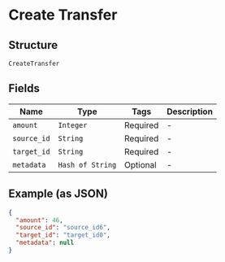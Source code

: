 
# Create Transfer

## Structure

`CreateTransfer`

## Fields

| Name | Type | Tags | Description |
|  --- | --- | --- | --- |
| `amount` | `Integer` | Required | - |
| `source_id` | `String` | Required | - |
| `target_id` | `String` | Required | - |
| `metadata` | `Hash of String` | Optional | - |

## Example (as JSON)

```json
{
  "amount": 46,
  "source_id": "source_id6",
  "target_id": "target_id0",
  "metadata": null
}
```

